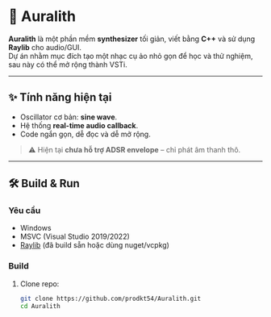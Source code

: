 # 🎹 Auralith

**Auralith** là một phần mềm **synthesizer** tối giản, viết bằng **C++** và sử dụng **Raylib** cho audio/GUI.  
Dự án nhằm mục đích tạo một nhạc cụ ảo nhỏ gọn để học và thử nghiệm, sau này có thể mở rộng thành VSTi.

---

## ✨ Tính năng hiện tại
- Oscillator cơ bản: **sine wave**.  
- Hệ thống **real-time audio callback**.  
- Code ngắn gọn, dễ đọc và dễ mở rộng.  

> ⚠️ Hiện tại **chưa hỗ trợ ADSR envelope** – chỉ phát âm thanh thô.

---

## 🛠️ Build & Run
### Yêu cầu
- Windows  
- MSVC (Visual Studio 2019/2022)  
- [Raylib](https://www.raylib.com/) (đã build sẵn hoặc dùng nuget/vcpkg)

### Build
1. Clone repo:
   ```bash
   git clone https://github.com/prodkt54/Auralith.git
   cd Auralith
